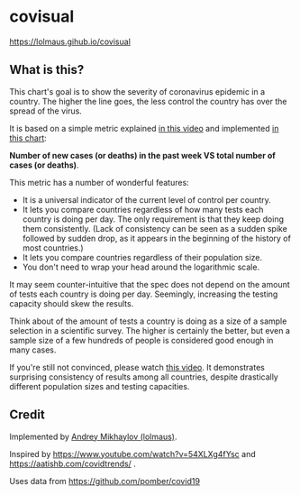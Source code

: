 # covisual

https://lolmaus.gihub.io/covisual



## What is this?

This chart's goal is to show the severity of coronavirus epidemic in a country. The higher the line goes, the less control the country has over the spread of the virus.

It is based on a simple metric explained [in this video](https://www.youtube.com/watch?v=54XLXg4fYsc) and implemented [in this chart](https://aatishb.com/covidtrends/):

**Number of new cases (or deaths) in the past week VS total number of cases (or deaths)**.

This metric has a number of wonderful features:

* It is a universal indicator of the current level of control per country.
* It lets you compare countries regardless of how many tests each country is doing per day. The only requirement is that they keep doing them consistently. (Lack of consistency can be seen as a sudden spike followed by sudden drop, as it appears in the beginning of the history of most countries.)
* It lets you compare countries regardless of their population size.
* You don't need to wrap your head around the logarithmic scale.

It may seem counter-intuitive that the spec does not depend on the amount of tests each country is doing per day. Seemingly, increasing the testing capacity should skew the results.

Think about of the amount of tests a country is doing as a size of a sample selection in a scientific survey. The higher is certainly the better, but even a sample size of a few hundreds of people is considered good enough in many cases.

If you're still not convinced, please watch [this video](https://www.youtube.com/watch?v=54XLXg4fYsc). It demonstrates surprising consistency of results among all countries, despite drastically different population sizes and testing capacities.



## Credit

Implemented by [Andrey Mikhaylov (lolmaus)](https://github.com/lolmaus/).

Inspired by https://www.youtube.com/watch?v=54XLXg4fYsc and https://aatishb.com/covidtrends/ .

Uses data from https://github.com/pomber/covid19

